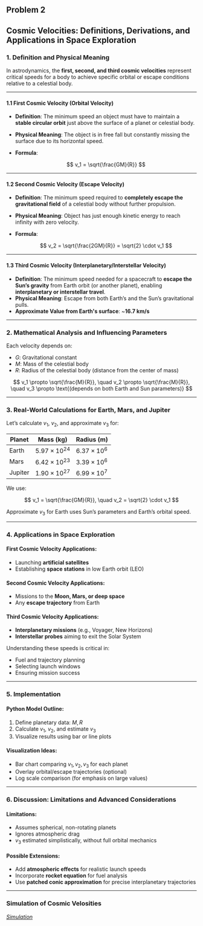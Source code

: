 ## Problem 2



## **Cosmic Velocities: Definitions, Derivations, and Applications in Space Exploration**


### **1. Definition and Physical Meaning**

In astrodynamics, the **first, second, and third cosmic velocities** represent critical speeds for a body to achieve specific orbital or escape conditions relative to a celestial body.

---

#### **1.1 First Cosmic Velocity (Orbital Velocity)**

* **Definition**: The minimum speed an object must have to maintain a **stable circular orbit** just above the surface of a planet or celestial body.
* **Physical Meaning**: The object is in free fall but constantly missing the surface due to its horizontal speed.
* **Formula**:

  $$
  v_1 = \sqrt{\frac{GM}{R}}
  $$

---

#### **1.2 Second Cosmic Velocity (Escape Velocity)**

* **Definition**: The minimum speed required to **completely escape the gravitational field** of a celestial body without further propulsion.
* **Physical Meaning**: Object has just enough kinetic energy to reach infinity with zero velocity.
* **Formula**:

  $$
  v_2 = \sqrt{\frac{2GM}{R}} = \sqrt{2} \cdot v_1
  $$


---

#### **1.3 Third Cosmic Velocity (Interplanetary/Interstellar Velocity)**

* **Definition**: The minimum speed needed for a spacecraft to **escape the Sun’s gravity** from Earth orbit (or another planet), enabling **interplanetary or interstellar travel**.
* **Physical Meaning**: Escape from both Earth’s and the Sun’s gravitational pulls.
* **Approximate Value from Earth's surface**: \~**16.7 km/s**

---

### **2. Mathematical Analysis and Influencing Parameters**

Each velocity depends on:

* $G$: Gravitational constant
* $M$: Mass of the celestial body
* $R$: Radius of the celestial body (distance from the center of mass)

$$
v_1 \propto \sqrt{\frac{M}{R}}, \quad v_2 \propto \sqrt{\frac{M}{R}}, \quad v_3 \propto \text{(depends on both Earth and Sun parameters)}
$$



---

### **3. Real-World Calculations for Earth, Mars, and Jupiter**

Let’s calculate $v_1$, $v_2$, and approximate $v_3$ for:

| Planet  | Mass (kg)             | Radius (m)         |
| ------- | --------------------- | ------------------ |
| Earth   | $5.97 \times 10^{24}$ | $6.37 \times 10^6$ |
| Mars    | $6.42 \times 10^{23}$ | $3.39 \times 10^6$ |
| Jupiter | $1.90 \times 10^{27}$ | $6.99 \times 10^7$ |

We use:

$$
v_1 = \sqrt{\frac{GM}{R}}, \quad v_2 = \sqrt{2} \cdot v_1
$$

Approximate $v_3$ for Earth uses Sun’s parameters and Earth’s orbital speed.

---

### **4. Applications in Space Exploration**

#### **First Cosmic Velocity Applications**:

* Launching **artificial satellites**
* Establishing **space stations** in low Earth orbit (LEO)

#### **Second Cosmic Velocity Applications**:

* Missions to the **Moon, Mars, or deep space**
* Any **escape trajectory** from Earth

#### **Third Cosmic Velocity Applications**:

* **Interplanetary missions** (e.g., Voyager, New Horizons)
* **Interstellar probes** aiming to exit the Solar System

Understanding these speeds is critical in:

* Fuel and trajectory planning
* Selecting launch windows
* Ensuring mission success

---

### **5. Implementation**

#### **Python Model Outline**:

1. Define planetary data: $M, R$
2. Calculate $v_1$, $v_2$, and estimate $v_3$
3. Visualize results using bar or line plots

#### **Visualization Ideas**:

* Bar chart comparing $v_1, v_2, v_3$ for each planet
* Overlay orbital/escape trajectories (optional)
* Log scale comparison (for emphasis on large values)

---

### **6. Discussion: Limitations and Advanced Considerations**

#### **Limitations**:

* Assumes spherical, non-rotating planets
* Ignores atmospheric drag
* $v_3$ estimated simplistically, without full orbital mechanics

#### **Possible Extensions**:

* Add **atmospheric effects** for realistic launch speeds
* Incorporate **rocket equation** for fuel analysis
* Use **patched conic approximation** for precise interplanetary trajectories

---
### Simulation of Cosmic Velosities 
*[Simulation](project2.html)*
